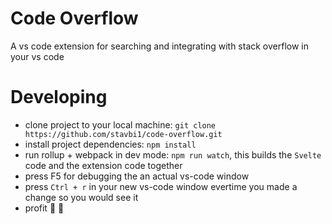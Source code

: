 # Code Overflow

A vs code extension for searching and integrating with stack overflow in your vs code

# Developing

- clone project to your local machine: `git clone https://github.com/stavbi1/code-overflow.git`
- install project dependencies: `npm install`
- run rollup + webpack in dev mode: `npm run watch`, this builds the `Svelte` code and the extension code together
- press F5 for debugging the an actual vs-code window
- press `Ctrl + r` in your new vs-code window evertime you made a change so you would see it
- profit :shrimp: :shrimp: